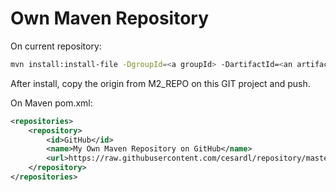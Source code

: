 # Own Maven Repository

On current repository:

```bash
mvn install:install-file -DgroupId=<a groupId> -DartifactId=<an artifactId> -Dversion=<a version> -Dfile="<your-path>\<file-nake>.jar" -Dpackaging=jar -DgeneratePom=true -DlocalRepositoryPath=. -DcreateChecksum=true
```

After install, copy the origin from M2_REPO on this GIT project and push.

On Maven pom.xml:

```xml
<repositories>
    <repository>
        <id>GitHub</id>
        <name>My Own Maven Repository on GitHub</name>
        <url>https://raw.githubusercontent.com/cesardl/repository/master/</url>
    </repository>
</repositories>
```
